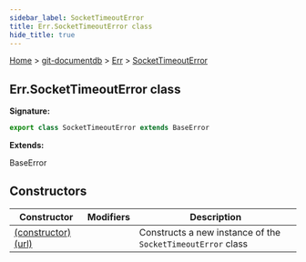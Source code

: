 ```yaml
---
sidebar_label: SocketTimeoutError
title: Err.SocketTimeoutError class
hide_title: true
---
```


[Home](./index.md) &gt; [git-documentdb](./git-documentdb.md) &gt; [Err](./git-documentdb.err.md) &gt; [SocketTimeoutError](./git-documentdb.err.sockettimeouterror.md)

## Err.SocketTimeoutError class


<b>Signature:</b>

```typescript
export class SocketTimeoutError extends BaseError 
```
<b>Extends:</b>

BaseError

## Constructors

|  Constructor | Modifiers | Description |
|  --- | --- | --- |
|  [(constructor)(url)](./git-documentdb.err.sockettimeouterror._constructor_.md) |  | Constructs a new instance of the <code>SocketTimeoutError</code> class |

